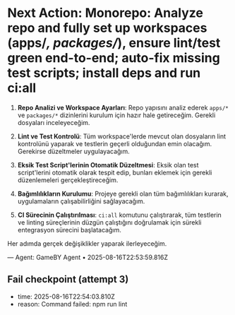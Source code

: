 # Next Action: Monorepo: Analyze repo and fully set up workspaces (apps/*, packages/*), ensure lint/test green end-to-end; auto-fix missing test scripts; install deps and run ci:all

1. **Repo Analizi ve Workspace Ayarları**: Repo yapısını analiz ederek `apps/*` ve `packages/*` dizinlerini kurulum için hazır hale getireceğim. Gerekli dosyaları inceleyeceğim.

2. **Lint ve Test Kontrolü**: Tüm workspace'lerde mevcut olan dosyaların lint kontrolünü yaparak ve testlerin geçerli olduğundan emin olacağım. Gerekirse düzeltmeler uygulayacağım.

3. **Eksik Test Script'lerinin Otomatik Düzeltmesi**: Eksik olan test script'lerini otomatik olarak tespit edip, bunları eklemek için gerekli düzenlemeleri gerçekleştireceğim.

4. **Bağımlılıkların Kurulumu**: Projeye gerekli olan tüm bağımlılıkları kurarak, uygulamaların çalışabilirliğini sağlayacağım.

5. **CI Sürecinin Çalıştırılması**: `ci:all` komutunu çalıştırarak, tüm testlerin ve linting süreçlerinin düzgün çalıştığını doğrulamak için sürekli entegrasyon sürecini başlatacağım. 

Her adımda gerçek değişiklikler yaparak ilerleyeceğim.

— Agent: GameBY Agent • 2025-08-16T22:53:59.816Z


## Fail checkpoint (attempt 3)
- time: 2025-08-16T22:54:03.810Z
- reason: Command failed: npm run lint
